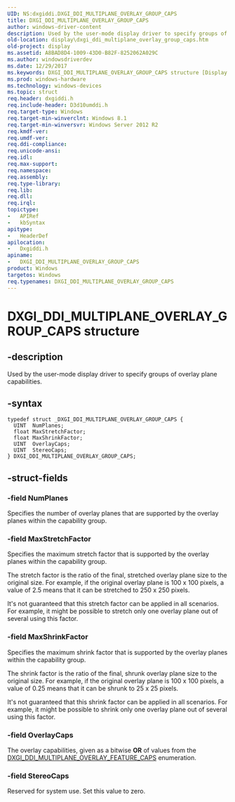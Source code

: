 ```yaml
---
UID: NS:dxgiddi.DXGI_DDI_MULTIPLANE_OVERLAY_GROUP_CAPS
title: DXGI_DDI_MULTIPLANE_OVERLAY_GROUP_CAPS
author: windows-driver-content
description: Used by the user-mode display driver to specify groups of overlay plane capabilities.
old-location: display\dxgi_ddi_multiplane_overlay_group_caps.htm
old-project: display
ms.assetid: A8BAD8D4-1009-43D0-B82F-8252062A029C
ms.author: windowsdriverdev
ms.date: 12/29/2017
ms.keywords: DXGI_DDI_MULTIPLANE_OVERLAY_GROUP_CAPS structure [Display Devices], DXGI_DDI_MULTIPLANE_OVERLAY_GROUP_CAPS, dxgiddi/DXGI_DDI_MULTIPLANE_OVERLAY_GROUP_CAPS, display.dxgi_ddi_multiplane_overlay_group_caps
ms.prod: windows-hardware
ms.technology: windows-devices
ms.topic: struct
req.header: dxgiddi.h
req.include-header: D3d10umddi.h
req.target-type: Windows
req.target-min-winverclnt: Windows 8.1
req.target-min-winversvr: Windows Server 2012 R2
req.kmdf-ver: 
req.umdf-ver: 
req.ddi-compliance: 
req.unicode-ansi: 
req.idl: 
req.max-support: 
req.namespace: 
req.assembly: 
req.type-library: 
req.lib: 
req.dll: 
req.irql: 
topictype:
-	APIRef
-	kbSyntax
apitype:
-	HeaderDef
apilocation:
-	Dxgiddi.h
apiname:
-	DXGI_DDI_MULTIPLANE_OVERLAY_GROUP_CAPS
product: Windows
targetos: Windows
req.typenames: DXGI_DDI_MULTIPLANE_OVERLAY_GROUP_CAPS
---
```


# DXGI_DDI_MULTIPLANE_OVERLAY_GROUP_CAPS structure


## -description


Used by the user-mode display driver to specify groups of overlay plane capabilities.


## -syntax


````
typedef struct _DXGI_DDI_MULTIPLANE_OVERLAY_GROUP_CAPS {
  UINT  NumPlanes;
  float MaxStretchFactor;
  float MaxShrinkFactor;
  UINT  OverlayCaps;
  UINT  StereoCaps;
} DXGI_DDI_MULTIPLANE_OVERLAY_GROUP_CAPS;
````


## -struct-fields




### -field NumPlanes

Specifies the number of overlay planes that are supported by the overlay planes within the capability group.


### -field MaxStretchFactor

Specifies the maximum stretch factor that is supported by the overlay planes within the capability group.

The stretch factor is the ratio of the final, stretched overlay plane size to the original size. For example, if the original overlay plane is 100 x 100 pixels, a value of 2.5 means that it can be stretched to 250 x 250 pixels.

It's not guaranteed that this stretch factor can be applied in all scenarios. For example, it might be possible to stretch only one overlay plane out of several using this factor.


### -field MaxShrinkFactor

Specifies the maximum shrink factor that is supported by the overlay planes within the capability group.

The shrink factor is the ratio of the final, shrunk overlay plane size to the original size. For example, if the original overlay plane is 100 x 100 pixels, a value of 0.25 means that it can be shrunk to 25 x 25 pixels.

It's not guaranteed that this shrink factor can be applied in all scenarios. For example, it might be possible to shrink only one overlay plane out of several using this factor.


### -field OverlayCaps

The overlay capabilities, given as a bitwise <b>OR</b> of values from the <a href="..\dxgiddi\ne-dxgiddi-dxgi_ddi_multiplane_overlay_feature_caps.md">DXGI_DDI_MULTIPLANE_OVERLAY_FEATURE_CAPS</a> enumeration.


### -field StereoCaps

Reserved for system use. Set this value to zero.


